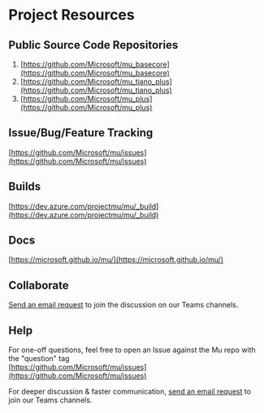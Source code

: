 # Project Resources

## Public Source Code Repositories

1. [https://github.com/Microsoft/mu_basecore](https://github.com/Microsoft/mu_basecore)
1. [https://github.com/Microsoft/mu_tiano_plus](https://github.com/Microsoft/mu_tiano_plus)
1. [https://github.com/Microsoft/mu_plus](https://github.com/Microsoft/mu_plus)

## Issue/Bug/Feature Tracking

[https://github.com/Microsoft/mu/issues](https://github.com/Microsoft/mu/issues)

## Builds

[https://dev.azure.com/projectmu/mu/_build](https://dev.azure.com/projectmu/mu/_build)

## Docs

[https://microsoft.github.io/mu/](https://microsoft.github.io/mu/)

## Collaborate

[Send an email request](mailto:join-projectmu@microsoft.com?subject=Request%20to%20join%20ProjectMu&body=Please%20invite%20me%20to%20the%20Project%20Mu%20collaboration%20portal) to join the discussion on our Teams channels.

## Help

For one-off questions, feel free to open an Issue against the Mu repo with the "question" tag  
[https://github.com/Microsoft/mu/issues](https://github.com/Microsoft/mu/issues)

For deeper discussion & faster communication, [send an email request](mailto:join-projectmu@microsoft.com?subject=Request%20to%20join%20ProjectMu&body=Please%20invite%20me%20to%20the%20Project%20Mu%20collaboration%20portal) to join our Teams channels.
